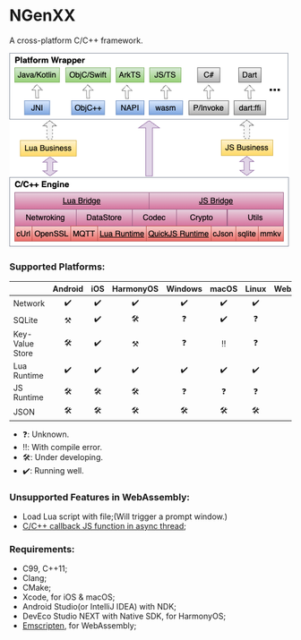 # NGenXX

A cross-platform C/C++ framework.

![Arch](/res/arch.png)

### Supported Platforms:

|  | Android | iOS | HarmonyOS  | Windows | macOS | Linux | WebAssembly |
| :-- | :--: | :--: | :--: |:--: | :--: | :--: |:--: |
| Network |✔️|✔️|✔️|✔️|✔️|✔️|🛠️|
| SQLite |⚒️|✔️|🛠️|❓|✔️|❓|❓|
|Key-Value Store|🛠️|✔️|⚒️|❓|‼️|❓|❓|
| Lua Runtime |✔️|✔️|✔️|✔️|✔️|✔️|✔️|
| JS Runtime|🛠️|🛠️|🛠️|❓|❓|❓|❓|
| JSON |🛠️|🛠️|🛠️|🛠️|🛠️|🛠️|🛠️|

- ❓: Unknown.
- ‼️: With compile error.
- 🛠️: Under developing.
- ✔️: Running well.

### Unsupported Features in WebAssembly:

* Load Lua script with file;(Will trigger a prompt window.)
* [C/C++ callback JS function in async thread][2];

### Requirements:

* C99, C++11;
* Clang;
* CMake;
* Xcode, for iOS & macOS;
* Android Studio(or IntelliJ IDEA) with NDK;
* DevEco Studio NEXT with Native SDK, for HarmonyOS;
* [Emscripten][1], for WebAssembly;

[1]: https://emscripten.org/docs/getting_started/downloads.html#sdk-download-and-install
[2]: https://github.com/emscripten-core/emscripten/issues/16567
